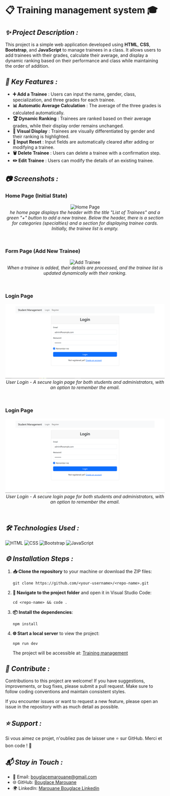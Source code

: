 # 📋 **Training management system** 🎓

## ***✨ Project Description :***
This project is a simple web application developed using **HTML**, **CSS**, **Bootstrap**, and **JavaScript** to manage trainees in a class. It allows users to add trainees with their grades, calculate their average, and display a dynamic ranking based on their performance and class while maintaining the order of addition.

## ***🔧 Key Features :***

- **➕ Add a Trainee** : Users can input the name, gender, class, specialization, and three grades for each trainee.
- **📊 Automatic Average Calculation** : The average of the three grades is calculated automatically.
- **🏆 Dynamic Ranking** : Trainees are ranked based on their average grades, while their display order remains unchanged.
- **🎨 Visual Display** : Trainees are visually differentiated by gender and their ranking is highlighted.
- **🧹 Input Reset** : Input fields are automatically cleared after adding or modifying a trainee.
- **🗑️ Delete Trainee** : Users can delete a trainee with a confirmation step.
- **✏️ Edit Trainee** : Users can modify the details of an existing trainee.

## ***📷 Screenshots :***

### Home Page (Initial State)
<p align="center">
  <img src="images/hoem_page.png" alt="Home Page" />
  <br>
  <em>he home page displays the header with the title "List of Trainees" and a green "+" button to add a new trainee. Below the header, there is a section for categories (specialties) and a section for displaying trainee cards. Initially, the trainee list is empty.</em>
</p><br>

### Form Page (Add New Trainee)
<p align="center">
  <img src="images/add_stg.png" alt="Add Trainee" />
  <br>
  <em>When a trainee is added, their details are processed, and the trainee list is updated dynamically with their ranking.</em>
</p><br>

### Login Page
<p align="center">
  <img src="https://github.com/BouglaceMarouane/Student-Management-System/blob/4a10aa592089f7f4e8df72452946b8af28895d43/images/login.png" alt="image alt"/>
  <br>
  <em>User Login - A secure login page for both students and administrators, with an option to remember the email.</em>
</p><br>

### Login Page
<p align="center">
  <img src="https://github.com/BouglaceMarouane/Student-Management-System/blob/4a10aa592089f7f4e8df72452946b8af28895d43/images/login.png" alt="image alt"/>
  <br>
  <em>User Login - A secure login page for both students and administrators, with an option to remember the email.</em>
</p><br>

## ***🛠️ Technologies Used :***

![HTML](https://img.shields.io/badge/HTML-5-orange?logo=html5&logoColor=white) ![CSS](https://img.shields.io/badge/CSS-3-blue?logo=css3&logoColor=white) ![Bootstrap](https://img.shields.io/badge/Bootstrap-5-red?logo=Bootstrap&logoColor=white) ![JavaScript](https://img.shields.io/badge/JavaScript-ES6-green?logo=javascript&logoColor=white)

## ***⚙️ Installation Steps :***

1. **📥 Clone the repository** to your machine or download the ZIP files:
   ```
   git clone https://github.com/<your-username>/<repo-name>.git
   ```
2. **📂 Navigate to the project folder** and open it in Visual Studio Code:
   ```
   cd <repo-name> && code .
   ```

3. **📦 Install the dependencies**:
   ```
   npm install
   ```

4. **🌐 Start a local server** to view the project:
   ```
   npm run dev
   ```
   The project will be accessible at: [Training management](https://bouglacemarouane.github.io/trainee-hub/)

## ***🤝 Contribute :***

Contributions to this project are welcome! If you have suggestions, improvements, or bug fixes, please submit a pull request. Make sure to follow coding conventions and maintain consistent styles.

If you encounter issues or want to request a new feature, please open an issue in the repository with as much detail as possible.

## ***⭐ Support :***

Si vous aimez ce projet, n'oubliez pas de laisser une ⭐ sur GitHub. Merci et bon code ! 🚀

## ***📬 Stay in Touch :***

- 📧 Email: bouglacemarouane@gmail.com  
- 🌐 GitHub: [Bouglace Marouane](https://github.com/BouglaceMarouane)
- 🌍 LinkedIn: [Marouane Bouglace Linkedin](https://www.linkedin.com/in/marouane-bouglace-68b17333b/)

